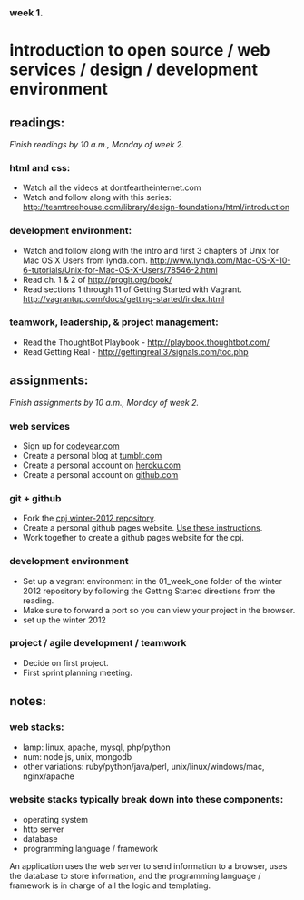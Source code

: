 ### week 1.  
# introduction to open source / web services / design / development environment  


## readings:  
_Finish readings by 10 a.m., Monday of week 2._

### html and css:  
- Watch all the videos at dontfeartheinternet.com  
- Watch and follow along with this series: http://teamtreehouse.com/library/design-foundations/html/introduction  

### development environment:  
- Watch and follow along with the intro and first 3 chapters of Unix for Mac OS X Users from lynda.com. http://www.lynda.com/Mac-OS-X-10-6-tutorials/Unix-for-Mac-OS-X-Users/78546-2.html
- Read ch. 1 & 2 of http://progit.org/book/  
- Read sections 1 through 11 of Getting Started with Vagrant. http://vagrantup.com/docs/getting-started/index.html  

### teamwork, leadership, & project management:  
- Read the ThoughtBot Playbook - http://playbook.thoughtbot.com/  
- Read Getting Real - http://gettingreal.37signals.com/toc.php  



## assignments:  
_Finish assignments by 10 a.m., Monday of week 2._

### web services
- Sign up for [codeyear.com](http://codeyear.com)  
- Create a personal blog at [tumblr.com](http://tumblr.com)  
- Create a personal account on [heroku.com](http://heroku.com)  
- Create a personal account on [github.com](http://github.com)  

### git + github
- Fork the [cpj winter-2012 repository](https://github.com/cpj/winter-2012).  
- Create a personal github pages website. [Use these instructions](http://pages.github.com/).  
- Work together to create a github pages website for the cpj.

### development environment  
- Set up a vagrant environment in the 01_week_one folder of the winter 2012 repository by following the Getting Started directions from the reading.
- Make sure to forward a port so you can view your project in the browser.
- set up the winter 2012


### project / agile development / teamwork  
- Decide on first project.  
- First sprint planning meeting.  

## notes:  

### web stacks:  
- lamp: linux, apache, mysql, php/python  
- num: node.js, unix, mongodb  
- other variations: ruby/python/java/perl, unix/linux/windows/mac, nginx/apache  

### website stacks typically break down into these components:  
- operating system  
- http server  
- database  
- programming language / framework  

An application uses the web server to send information to a browser, uses the database to store information, and the programming language / framework is in charge of all the logic and templating.  
